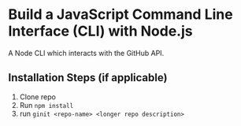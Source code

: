 # Build a JavaScript Command Line Interface (CLI) with Node.js

 
A Node CLI which interacts with the GitHub API.




## Installation Steps (if applicable)

1. Clone repo
2. Run `npm install`
3. run `ginit <repo-name> <longer repo description>`

